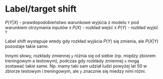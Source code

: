 # Label/target shift
$P(Y|X)$ - prawdopodobieństwo warunkowe wyjścia z modelu `Y` pod warunkiem otrzymania inputów `X`
$P(X)$ - rozkład wejść `X`
$P(Y)$ - rozkład wyjść `Y`

Label shift występuje wtedy gdy rozkład wyjścia $P(Y)$ się zmienia, ale $P(X|Y)$ pozostaje takie same.

Innymi słowy, rozkłady zmiennej `y` różnia się od siebie (np. między zbiorem treningowym a testowym), podczas gdy rozkłady zmiennej `x` mogą zostawać takie same. Np. mamy taki sam udział ludzi powyżej lat 50 w zbiorze testowym i treningowym, ale `y` znacznie się miedzy nimi różni.